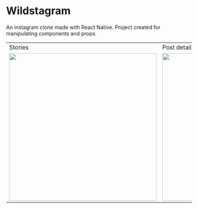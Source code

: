 # Wildstagram

An instagram clone made with React Native. Project created for manipulating components and props.

<table>
  <tr>
    <td>Stories</td>
     <td>Post detail</td>
     <td>Sponsored post</td>
  </tr>
  <tr>
    <td><img src="https://i.ibb.co/x6MzhdD/Screenshot-2-22-02-21-20-22-49-0926593841.png" width="400"></td>
    <td><img src="https://i.ibb.co/Kr3vfz7/Screenshot-2-22-02-21-20-27-33-1825041045.png" width="400"></td>
    <td><img src="https://i.ibb.co/dbhjKXZ/Screenshot-2-22-02-21-22-01-33-0288987190.png" width="400"></td>
  </tr>
 </table>
